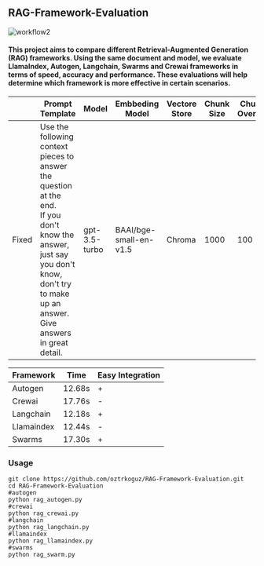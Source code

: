 ## RAG-Framework-Evaluation

![workflow2](https://github.com/user-attachments/assets/c766cd45-2b55-41db-9929-a6c0d1fae8e7)

#### This project aims to compare different Retrieval-Augmented Generation (RAG) frameworks. Using the same document and model, we evaluate LlamaIndex, Autogen, Langchain, Swarms and Crewai frameworks in terms of speed, accuracy and performance. These evaluations will help determine which framework is more effective in certain scenarios.




|       | Prompt Template | Model | Embbeding Model | Vectore Store | Chunk Size | Chunk Overlap |
|-------|-----------------|-------|-----------------|---------------|------------|---------------|
| Fixed | Use the following context pieces to answer the question at the end.<br> If you don't know the answer, just say you don't know, don't try to make up an answer.<br> Give answers in great detail. |gpt-3.5-turbo|BAAI/bge-small-en-v1.5|Chroma|1000|100|


| Framework | Time |Easy Integration|
|----------|----------|-------------|
| Autogen  | 12.68s  | + |
| Crewai   | 17.76s   | - |
| Langchain  | 12.18s  | + |
| Llamaindex  | 12.44s  | - |
| Swarms  | 17.30s  | + |


### Usage
```
git clone https://github.com/oztrkoguz/RAG-Framework-Evaluation.git
cd RAG-Framework-Evaluation
#autogen
python rag_autogen.py
#crewai
python rag_crewai.py
#langchain
python rag_langchain.py
#llamaindex
python rag_llamaindex.py
#swarms
python rag_swarm.py
```
